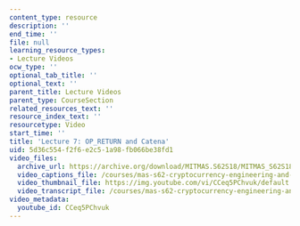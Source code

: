 ```yaml
---
content_type: resource
description: ''
end_time: ''
file: null
learning_resource_types:
- Lecture Videos
ocw_type: ''
optional_tab_title: ''
optional_text: ''
parent_title: Lecture Videos
parent_type: CourseSection
related_resources_text: ''
resource_index_text: ''
resourcetype: Video
start_time: ''
title: 'Lecture 7: OP_RETURN and Catena'
uid: 5d36c554-f2f6-e2c5-1a98-fb066be38fd1
video_files:
  archive_url: https://archive.org/download/MITMAS.S62S18/MITMAS_S62S18_lec07_300k.mp4
  video_captions_file: /courses/mas-s62-cryptocurrency-engineering-and-design-spring-2018/4702015580e45914aef1b9d5ad3614f2_CCeq5PChvuk.vtt
  video_thumbnail_file: https://img.youtube.com/vi/CCeq5PChvuk/default.jpg
  video_transcript_file: /courses/mas-s62-cryptocurrency-engineering-and-design-spring-2018/adeb1ec17fd43da7d7452ce165ee0295_CCeq5PChvuk.pdf
video_metadata:
  youtube_id: CCeq5PChvuk
---
```

